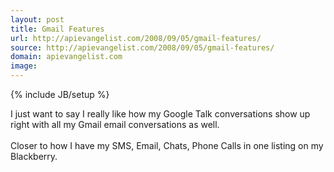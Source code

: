 ```yaml
---
layout: post
title: Gmail Features
url: http://apievangelist.com/2008/09/05/gmail-features/
source: http://apievangelist.com/2008/09/05/gmail-features/
domain: apievangelist.com
image: 
---
```

{% include JB/setup %}<p>I just want to say I really like how my Google Talk conversations show up right with all my Gmail email conversations as well.<br /><br />Closer to how I have my SMS, Email, Chats, Phone Calls in one listing on my Blackberry.</p>
